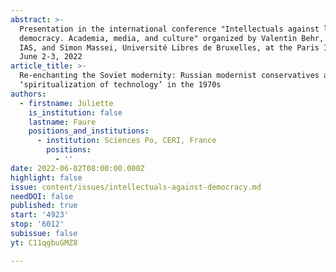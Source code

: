 ```yaml
---
abstract: >-
  Presentation in the international conference "Intellectuals against liberal
  democracy. Academia, media, and culture" organized by Valentin Behr, Paris
  IAS, and Simon Massei, Université Libres de Bruxelles, at the Paris IAS, on
  June 2-3, 2022
article_title: >-
  Re-enchanting the Soviet modernity: Russian modernist conservatives and the
  ‘spiritualization of technology’ in the 1970s
authors:
  - firstname: Juliette
    is_institution: false
    lastname: Faure
    positions_and_institutions:
      - institution: Sciences Po, CERI, France
        positions:
          - ''
date: 2022-06-02T08:00:00.000Z
highlight: false
issue: content/issues/intellectuals-against-democracy.md
needDOI: false
published: true
start: '4923'
stop: '6012'
subissue: false
yt: C11qgbuGMZ8

---
```

<Youtube yt="C11qgbuGMZ8" caption="Re-enchanting the Soviet modernity: Russian modernist conservatives and the ‘spiritualization of technology’ in the 1970s" start="4923" stop="6012"></Youtube>
